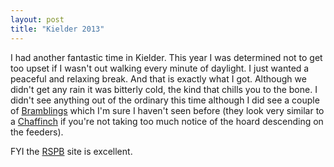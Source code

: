 ```yaml
---
layout: post
title: "Kielder 2013"
---
```


I had another fantastic time in Kielder. This year I was determined not to get too upset if I wasn't out walking every minute of daylight. I just 
wanted a peaceful and relaxing break. And that is exactly what I got. Although we didn't get any rain it was bitterly cold, the kind that chills you to 
the bone. I didn't see anything out of the ordinary this time although I did see a couple of [Bramblings](http://www.rspb.org.uk/wildlife/birdguide/name/b/brambling/index.aspx) 
which I'm sure I haven't seen before (they look very similar to a [Chaffinch](http://www.rspb.org.uk/wildlife/birdguide/name/c/chaffinch/index.aspx) 
if you're not taking too much notice of the hoard descending on the feeders).

FYI the [RSPB](http://www.rspb.org.uk/) site is excellent.